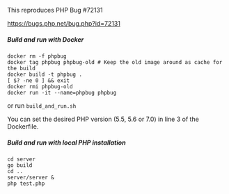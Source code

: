This reproduces PHP Bug #72131

https://bugs.php.net/bug.php?id=72131


##### Build and run with Docker

```
docker rm -f phpbug
docker tag phpbug phpbug-old # Keep the old image around as cache for the build
docker build -t phpbug .
[ $? -ne 0 ] && exit
docker rmi phpbug-old
docker run -it --name=phpbug phpbug
```

or run `build_and_run.sh`

You can set the desired PHP version (5.5, 5.6 or 7.0) in line 3 of the Dockerfile.


##### Build and run with local PHP installation

```
cd server
go build
cd ..
server/server &
php test.php
```
